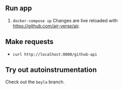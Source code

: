## Run app
1. `docker-compose up`
Changes are live reloaded with https://github.com/air-verse/air.

## Make requests
* `curl http://localhost:8080/github-api`

## Try out autoinstrumentation
Check out the `beyla` branch.

